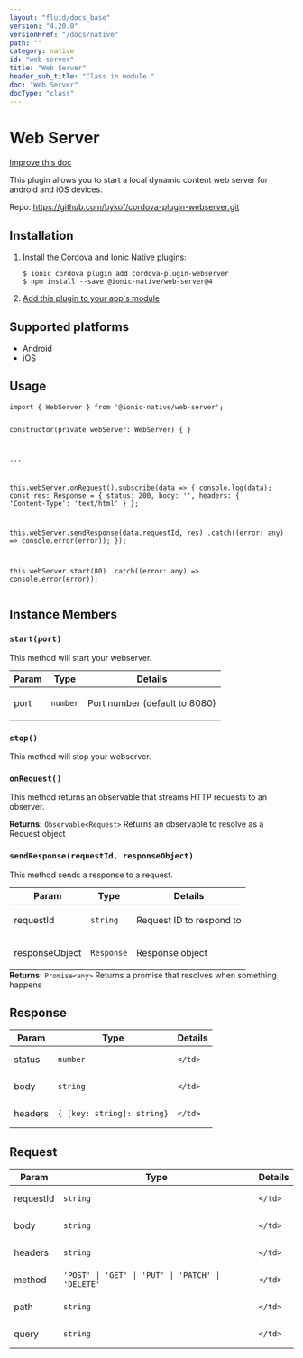 ```yaml
---
layout: "fluid/docs_base"
version: "4.20.0"
versionHref: "/docs/native"
path: ""
category: native
id: "web-server"
title: "Web Server"
header_sub_title: "Class in module "
doc: "Web Server"
docType: "class"
---
```


<h1 class="api-title">Web Server</h1>

<a class="improve-v2-docs" href="http://github.com/ionic-team/ionic-native/edit/master/src/@ionic-native/plugins/web-server/index.ts#L17">
  Improve this doc
</a>







<p>This plugin allows you to start a local dynamic content web server for android and iOS devices.</p>


<p>Repo:
  <a href="https://github.com/bykof/cordova-plugin-webserver.git">
    https://github.com/bykof/cordova-plugin-webserver.git
  </a>
</p>


<h2><a class="anchor" name="installation" href="#installation"></a>Installation</h2>
<ol class="installation">
  <li>Install the Cordova and Ionic Native plugins:<br>
    <pre><code class="nohighlight">$ ionic cordova plugin add cordova-plugin-webserver
$ npm install --save @ionic-native/web-server@4
</code></pre>
  </li>
  <li><a href="https://ionicframework.com/docs/native/#Add_Plugins_to_Your_App_Module">Add this plugin to your app's module</a></li>
</ol>



<h2><a class="anchor" name="platforms" href="#platforms"></a>Supported platforms</h2>
<ul>
  <li>Android</li><li>iOS</li>
</ul>






<h2><a class="anchor" name="usage" href="#usage"></a>Usage</h2>
<pre><code class="lang-typescript">import { WebServer } from &#39;@ionic-native/web-server&#39;;


constructor(private webServer: WebServer) { }

...

this.webServer.onRequest().subscribe(data =&gt; {
  console.log(data);
  const res: Response = {
    status: 200,
    body: &#39;&#39;,
    headers: {
      &#39;Content-Type&#39;: &#39;text/html&#39;
    }
  };

  this.webServer.sendResponse(data.requestId, res)
    .catch((error: any) =&gt; console.error(error));
});

this.webServer.start(80)
  .catch((error: any) =&gt; console.error(error));
</code></pre>








<h2><a class="anchor" name="instance-members" href="#instance-members"></a>Instance Members</h2>
<h3><a class="anchor" name="start" href="#start"></a><code>start(port)</code></h3>




This method will start your webserver.
<table class="table param-table" style="margin:0;">
  <thead>
  <tr>
    <th>Param</th>
    <th>Type</th>
    <th>Details</th>
  </tr>
  </thead>
  <tbody>
  <tr>
    <td>
      port</td>
    <td>
      <code>number</code>
    </td>
    <td>
      <p>Port number (default to 8080)</p>
</td>
  </tr>
  </tbody>
</table>

<h3><a class="anchor" name="stop" href="#stop"></a><code>stop()</code></h3>


This method will stop your webserver.



<h3><a class="anchor" name="onRequest" href="#onRequest"></a><code>onRequest()</code></h3>




This method returns an observable that streams HTTP requests to an observer.


<div class="return-value" markdown="1">
  <i class="icon ion-arrow-return-left"></i>
  <b>Returns:</b> <code>Observable&lt;Request&gt;</code> Returns an observable to resolve as a Request object
</div><h3><a class="anchor" name="sendResponse" href="#sendResponse"></a><code>sendResponse(requestId,&nbsp;responseObject)</code></h3>


This method sends a response to a request.
<table class="table param-table" style="margin:0;">
  <thead>
  <tr>
    <th>Param</th>
    <th>Type</th>
    <th>Details</th>
  </tr>
  </thead>
  <tbody>
  <tr>
    <td>
      requestId</td>
    <td>
      <code>string</code>
    </td>
    <td>
      <p>Request ID to respond to</p>
</td>
  </tr>
  
  <tr>
    <td>
      responseObject</td>
    <td>
      <code>Response</code>
    </td>
    <td>
      <p>Response object</p>
</td>
  </tr>
  </tbody>
</table>

<div class="return-value" markdown="1">
  <i class="icon ion-arrow-return-left"></i>
  <b>Returns:</b> <code>Promise&lt;any&gt;</code> Returns a promise that resolves when something happens
</div>





<h2><a class="anchor" name="Response" href="#Response"></a>Response</h2>

<table class="table param-table" style="margin:0;">
  <thead>
  <tr>
    <th>Param</th>
    <th>Type</th>
    <th>Details</th>
  </tr>
  </thead>
  <tbody>
  
  <tr>
    <td>
      status
    </td>
    <td>
      <code>number</code>
    </td>
    <td>
      
      
    </td>
  </tr>
  
  <tr>
    <td>
      body
    </td>
    <td>
      <code>string</code>
    </td>
    <td>
      
      
    </td>
  </tr>
  
  <tr>
    <td>
      headers
    </td>
    <td>
      <code>{ [key: string]: string}</code>
    </td>
    <td>
      
      
    </td>
  </tr>
  
  </tbody>
</table>


<h2><a class="anchor" name="Request" href="#Request"></a>Request</h2>

<table class="table param-table" style="margin:0;">
  <thead>
  <tr>
    <th>Param</th>
    <th>Type</th>
    <th>Details</th>
  </tr>
  </thead>
  <tbody>
  
  <tr>
    <td>
      requestId
    </td>
    <td>
      <code>string</code>
    </td>
    <td>
      
      
    </td>
  </tr>
  
  <tr>
    <td>
      body
    </td>
    <td>
      <code>string</code>
    </td>
    <td>
      
      
    </td>
  </tr>
  
  <tr>
    <td>
      headers
    </td>
    <td>
      <code>string</code>
    </td>
    <td>
      
      
    </td>
  </tr>
  
  <tr>
    <td>
      method
    </td>
    <td>
      <code>&#39;POST&#39; | &#39;GET&#39; | &#39;PUT&#39; | &#39;PATCH&#39; | &#39;DELETE&#39;</code>
    </td>
    <td>
      
      
    </td>
  </tr>
  
  <tr>
    <td>
      path
    </td>
    <td>
      <code>string</code>
    </td>
    <td>
      
      
    </td>
  </tr>
  
  <tr>
    <td>
      query
    </td>
    <td>
      <code>string</code>
    </td>
    <td>
      
      
    </td>
  </tr>
  
  </tbody>
</table>





